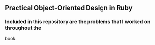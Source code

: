 ## Practical Object-Oriented Design in Ruby

### Included in this repository are the problems that I worked on throughout the
book.
